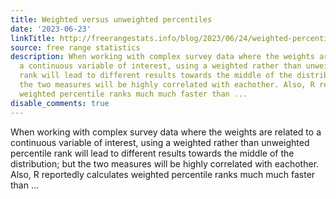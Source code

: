 ```yaml
---
title: Weighted versus unweighted percentiles
date: '2023-06-23'
linkTitle: http://freerangestats.info/blog/2023/06/24/weighted-percentiles
source: free range statistics
description: When working with complex survey data where the weights are related to
  a continuous variable of interest, using a weighted rather than unweighted percentile
  rank will lead to different results towards the middle of the distribution; but
  the two measures will be highly correlated with eachother. Also, R reportedly calculates
  weighted percentile ranks much much faster than ...
disable_comments: true
---
```

When working with complex survey data where the weights are related to a continuous variable of interest, using a weighted rather than unweighted percentile rank will lead to different results towards the middle of the distribution; but the two measures will be highly correlated with eachother. Also, R reportedly calculates weighted percentile ranks much much faster than ...